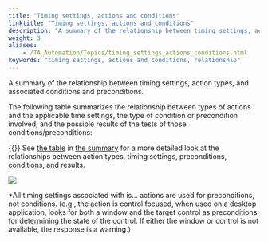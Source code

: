 ```yaml
--- 
title: "Timing settings, actions and conditions"
linktitle: "Timing settings, actions and conditions"
description: "A summary of the relationship between timing settings, action types, and associated conditions and preconditions."
weight: 3
aliases: 
    - /TA_Automation/Topics/timing_settings_actions_conditions.html
keywords: "timing settings, actions and conditions, relationship"
---
```


A summary of the relationship between timing settings, action types, and associated conditions and preconditions.

The following table summarizes the relationship between types of actions and the applicable time settings, the type of condition or precondition involved, and the possible results of the tests of those conditions/preconditions:

{{<note>}} See [the table](/automation-guide/action-based-testing-language/the-test-language/timing/summary-of-action-types-and-timing-settings#imgtbl_summary_actions_timesettings_results) in [the summary](/automation-guide/action-based-testing-language/the-test-language/timing/summary-of-action-types-and-timing-settings) for a more detailed look at the relationships between action types, timing settings, preconditions, conditions, and results.

![](/images/TA_Automation/Images/timing_tbl_action_types-time_settings-results.png)

\*All timing settings associated with is… actions are used for preconditions, not conditions. \(e.g., the action is control focused, when used on a desktop application, looks for both a window and the target control as preconditions for determining the state of the control. If either the window or control is not available, the response is a warning.\)

